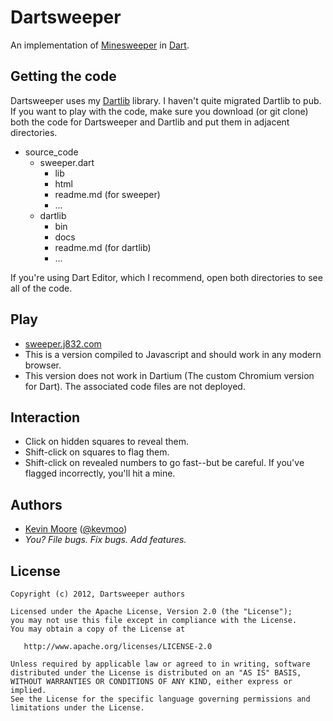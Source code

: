 # Dartsweeper

An implementation of <a href="http://en.wikipedia.org/wiki/Minesweeper_(video_game)">Minesweeper</a> in [Dart](http://www.dartlang.org).

## Getting the code

Dartsweeper uses my [Dartlib](https://github.com/kevmoo/dartlib) library. I haven't quite migrated Dartlib to pub. If you want to play with the code, make sure you download (or git clone) both the code for Dartsweeper and Dartlib and put them in adjacent directories.

 * source_code
    * sweeper.dart
      * lib
      * html
      * readme.md (for sweeper)
      * ...
    * dartlib
      * bin
      * docs
      * readme.md (for dartlib)
      * ...

If you're using Dart Editor, which I recommend, open both directories to see all of the code.

## Play

 * [sweeper.j832.com](http://sweeper.j832.com)
 * This is a version compiled to Javascript and should work in any modern browser.
 * This version does not work in Dartium (The custom Chromium version for Dart). The associated code files are not deployed.

## Interaction

 * Click on hidden squares to reveal them.
 * Shift-click on squares to flag them.
 * Shift-click on revealed numbers to go fast--but be careful. If you've flagged incorrectly, you'll hit a mine.

## Authors
 * [Kevin Moore](https://github.com/kevmoo) ([@kevmoo](http://twitter.com/kevmoo))
 * _You? File bugs. Fix bugs. Add features._

## License

    Copyright (c) 2012, Dartsweeper authors

    Licensed under the Apache License, Version 2.0 (the "License");
    you may not use this file except in compliance with the License.
    You may obtain a copy of the License at

       http://www.apache.org/licenses/LICENSE-2.0

    Unless required by applicable law or agreed to in writing, software
    distributed under the License is distributed on an "AS IS" BASIS,
    WITHOUT WARRANTIES OR CONDITIONS OF ANY KIND, either express or implied.
    See the License for the specific language governing permissions and
    limitations under the License.